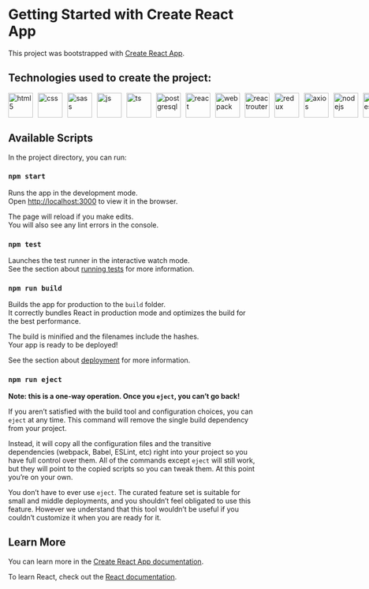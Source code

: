 # Getting Started with Create React App

This project was bootstrapped with [Create React App](https://github.com/facebook/create-react-app).

## Technologies used to create the project:
<div style="display: flex; gap: 10px; justify-content: space-between">
<img src="https://cdn.jsdelivr.net/gh/devicons/devicon@latest/icons/html5/html5-original.svg" alt="html5" width="50"/>
<img src="https://cdn.jsdelivr.net/gh/devicons/devicon@latest/icons/css3/css3-original.svg" alt="css" width="50"/>
<img src="https://cdn.jsdelivr.net/gh/devicons/devicon@latest/icons/sass/sass-original.svg" alt="sass" width="50"/>
<img src="https://cdn.jsdelivr.net/gh/devicons/devicon/icons/javascript/javascript-original.svg" alt="js" width="50"/>
<img src="https://cdn.jsdelivr.net/gh/devicons/devicon@latest/icons/typescript/typescript-original.svg" alt="ts" width="50"/>
<img src="https://cdn.jsdelivr.net/gh/devicons/devicon@latest/icons/postgresql/postgresql-original.svg" alt="postgresql" width="50"/>
<img src="https://cdn.jsdelivr.net/gh/devicons/devicon@latest/icons/react/react-original.svg" alt="react" width="50"/>
<img src="https://cdn.jsdelivr.net/gh/devicons/devicon@latest/icons/webpack/webpack-original.svg" alt="webpack" width="50"/>
<img src="https://cdn.jsdelivr.net/gh/devicons/devicon@latest/icons/reactrouter/reactrouter-original.svg" alt="reactrouter" width="50"/>
<img src="https://cdn.jsdelivr.net/gh/devicons/devicon@latest/icons/redux/redux-original.svg" alt="redux" width="50"/>
<img src="https://cdn.jsdelivr.net/gh/devicons/devicon@latest/icons/axios/axios-plain.svg" alt="axios" width="50"/>
<img src="https://cdn.jsdelivr.net/gh/devicons/devicon@latest/icons/nodejs/nodejs-original.svg" alt="nodejs" width="50"/>
<img src="https://cdn.jsdelivr.net/gh/devicons/devicon@latest/icons/express/express-original.svg" alt="express" width="50"/>
<img src="https://cdn.jsdelivr.net/gh/devicons/devicon@latest/icons/git/git-original.svg" alt="git" width="50"/>
<img src="https://cdn.jsdelivr.net/gh/devicons/devicon@latest/icons/postman/postman-original.svg" alt="postman" width="50"/>
</div>

## Available Scripts

In the project directory, you can run:

### `npm start`

Runs the app in the development mode.\
Open [http://localhost:3000](http://localhost:3000) to view it in the browser.

The page will reload if you make edits.\
You will also see any lint errors in the console.

### `npm test`

Launches the test runner in the interactive watch mode.\
See the section about [running tests](https://facebook.github.io/create-react-app/docs/running-tests) for more information.

### `npm run build`

Builds the app for production to the `build` folder.\
It correctly bundles React in production mode and optimizes the build for the best performance.

The build is minified and the filenames include the hashes.\
Your app is ready to be deployed!

See the section about [deployment](https://facebook.github.io/create-react-app/docs/deployment) for more information.

### `npm run eject`

**Note: this is a one-way operation. Once you `eject`, you can’t go back!**

If you aren’t satisfied with the build tool and configuration choices, you can `eject` at any time. This command will remove the single build dependency from your project.

Instead, it will copy all the configuration files and the transitive dependencies (webpack, Babel, ESLint, etc) right into your project so you have full control over them. All of the commands except `eject` will still work, but they will point to the copied scripts so you can tweak them. At this point you’re on your own.

You don’t have to ever use `eject`. The curated feature set is suitable for small and middle deployments, and you shouldn’t feel obligated to use this feature. However we understand that this tool wouldn’t be useful if you couldn’t customize it when you are ready for it.

## Learn More

You can learn more in the [Create React App documentation](https://facebook.github.io/create-react-app/docs/getting-started).

To learn React, check out the [React documentation](https://reactjs.org/).
